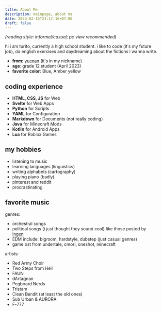 ```yaml
---
title: About Me
description: mainpage, about me
date: 2023-02-15T21:17:16+07:00
draft: false
---
```

*(reading style: informal/casual; pc view recommended)*

hi i am turito, currently a high school student. i like to code (it's my future job), do english exercises and daydreaming about the fictions i wanna write.

- **from**: [yuenan](https://wikipedia.org/wiki/Yuenan) (it's in my nickname)
- **age**: grade 12 student (April 2023)
- **favorite color**: Blue, Amber yellow

## coding experience

- **HTML, CSS, JS** for Web
- **Svelte** for Web Apps
- **Python** for Scripts
- **YAML** for Configuration
- **Markdown** for Documents (not really coding)
- **Java** for Minecraft Mods
- **Kotlin** for Android Apps
- **Lua** for Roblox Games

## my hobbies

- listening to music
- learning languages (linguistics)
- writing alphabets (cartography)
- playing piano (badly)
- pinterest and reddit
- procrastinating

## favorite music

genres:

- orchestral songs
- political songs (i just thought they sound cool) like those posted by [Ingen](https://youtube.com/playlist?list=PLN0RqFX2ugKVjp6nJQXBnkLOpKdvQPJFZ)
- EDM include: bigroom, hardstyle, dubstep (just casual genres)
- game ost from undertale, omori, oneshot, minecraft

artists:

- Red Army Choir
- Two Steps from Hell
- FAUN
- dArtagnan
- Pegboard Nerds
- Tristam
- Clean Bandit (at least the old ones)
- Sub Urban & AURORA
- F-777

